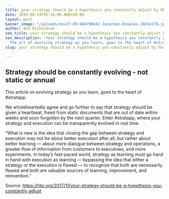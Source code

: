 ```yaml
---
title: your strategy should be a hypothesis you constantly adjust by HBR.org
date: 2019-06-24T05:16:06.000+00:00
layout: post
banner_image: "/uploads/nov17-09-684790642-Jonathan-Knowles-1024x576.jpg"
author: Ash Richardson
seo_title: your strategy should be a hypothesis you constantly adjust by HBR.org
seo_description: 'Your strategy should be a hypothesis you constantly adjust by HBR.org.
  The art of evolving strategy as you learn, goes to the heart of #stratapp.'
slug: your strategy should be a hypothesis you constantly adjust by hbr org

---
```

## Strategy should be constantly evolving - not static or annual

This article on evolving strategy as you learn, goes to the heart of #stratapp.

We wholeheartedly agree and go further to say that strategy should be given a heartbeat, freed from static documents that are out of date within weeks and soon forgotten by the next quarter.  Enter #stratapp, where your strategy and execution can be transparently evolved in real time.

“What is new is the idea that closing the gap between strategy and execution may not be about better execution after all, but rather about better learning — about more dialogue between strategy and operations, a greater flow of information from customers to executives, and more experiments. In today’s fast-paced world, strategy as learning must go hand in hand with execution as learning — bypassing the idea that either a strategy or the execution is flawed — to recognize that both are necessarily flawed and both are valuable sources of learning, improvement, and reinvention.”

Source: https://hbr.org/2017/11/your-strategy-should-be-a-hypothesis-you-constantly-adjust